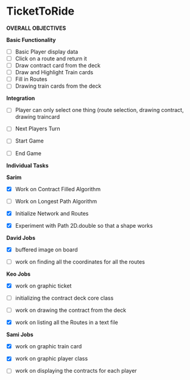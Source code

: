 # TicketToRide

**OVERALL OBJECTIVES**

**Basic Functionality**
- [ ]  Basic Player display data
- [ ]  Click on a route and return it
- [ ]  Draw contract card from the deck
- [ ]  Draw and Highlight Train cards
- [ ]  Fill in Routes
- [ ]  Drawing train cards from the deck

**Integration**
- [ ] Player can only select one thing (route selection, drawing contract, drawing traincard
- [ ] Next Players Turn
- [ ] Start Game
- [ ] End Game







**Individual Tasks**

**Sarim**

- [x] Work on Contract Filled Algorithm
- [ ] Work on Longest Path Algorithm
- [x] Initialize Network and Routes
- [x] Experiment with Path 2D.double so that a shape works


**David Jobs**

- [x] buffered image on board
- [ ] work on finding all the coordinates for all the routes



**Keo Jobs**
- [x] work on graphic ticket
- [ ] initializing the contract deck core class
- [ ] work on drawing the contract from the deck
- [x] work on listing all the Routes in a text file




**Sami Jobs**
- [x] work on graphic train card
- [x] work on graphic player class
- [ ] work on displaying the contracts for each player





